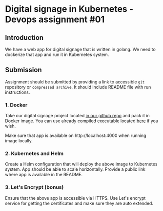 # Digital signage in Kubernetes - Devops assignment #01

## Introduction

We have a web app for digital signage that is written in golang. We need to dockerize that app and run it in Kubernetes system.

## Submission

Assignment should be submitted by providing a link to accessible `git` repository or `compressed archive`. It should include README file with run instructions.

### 1. Docker

Take our digital signage project located [in our github repo](https://github.com/visionect/digitalsignage) and pack it in Docker image. You can use already compiled executable located [here](https://github.com/visionect/digitalsignage/releases) if you wish.

Make sure that app is available on http://localhost:4000 when running image locally.

### 2. Kubernetes and Helm

Create a Helm configuration that will deploy the above image to Kubernetes system. App should be able to scale horizontally. Provide a public link where app is available in the README.

### 3. Let's Encrypt (bonus)

Ensure that the above app is accessible via HTTPS. Use Let's encrypt service for getting the certificates and make sure they are auto extended.

